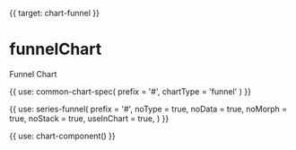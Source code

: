 {{ target: chart-funnel }}

# funnelChart

Funnel Chart

{{ use: common-chart-spec(
    prefix = '#',
    chartType = 'funnel'
) }}

{{ use: series-funnel(
  prefix = '#',
  noType = true,
  noData = true,
  noMorph = true,
  noStack = true,
  useInChart = true,
) }}

{{ use: chart-component() }}